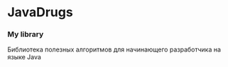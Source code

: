 # JavaDrugs
### My library
Библиотека полезных алгоритмов для начинающего разработчика на языке Java
